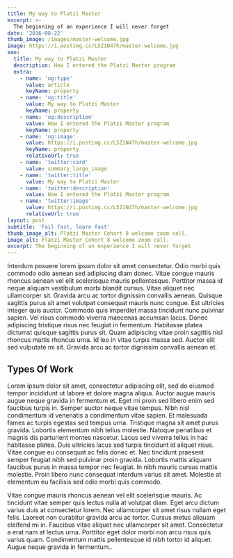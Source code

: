 ```yaml
---
title: My way to Platzi Master
excerpt: >-
  The beginning of an experience I will never forget
date: '2016-08-22'
thumb_image: /images/master-welcome.jpg
image: https://i.postimg.cc/L5Z1N47h/master-welcome.jpg
seo:
  title: My way to Platzi Master
  description: How I entered the Platzi Master program
  extra:
    - name: 'og:type'
      value: article
      keyName: property
    - name: 'og:title'
      value: My way to Platzi Master
      keyName: property
    - name: 'og:description'
      value: How I entered the Platzi Master program
      keyName: property
    - name: 'og:image'
      value: https://i.postimg.cc/L5Z1N47h/master-welcome.jpg
      keyName: property
      relativeUrl: true
    - name: 'twitter:card'
      value: summary_large_image
    - name: 'twitter:title'
      value: My way to Platzi Master
    - name: 'twitter:description'
      value: How I entered the Platzi Master program
    - name: 'twitter:image'
      value: https://i.postimg.cc/L5Z1N47h/master-welcome.jpg
      relativeUrl: true
layout: post
subtitle: 'Fail fast, learn fast'
thumb_image_alt: Platzi Master Cohort 8 welcome zoom call.
image_alt: Platzi Master Cohort 8 welcome zoom call.
excerpt: The beginning of an experience I will never forget
---
```


Interdum posuere lorem ipsum dolor sit amet consectetur. Odio morbi quis commodo odio aenean sed adipiscing diam donec. Vitae congue mauris rhoncus aenean vel elit scelerisque mauris pellentesque. Porttitor massa id neque aliquam vestibulum morbi blandit cursus. Vitae aliquet nec ullamcorper sit. Gravida arcu ac tortor dignissim convallis aenean. Quisque sagittis purus sit amet volutpat consequat mauris nunc congue. Est ultricies integer quis auctor. Commodo quis imperdiet massa tincidunt nunc pulvinar sapien. Vel risus commodo viverra maecenas accumsan lacus. Donec adipiscing tristique risus nec feugiat in fermentum. Habitasse platea dictumst quisque sagittis purus sit. Quam adipiscing vitae proin sagittis nisl rhoncus mattis rhoncus urna. Id leo in vitae turpis massa sed. Auctor elit sed vulputate mi sit. Gravida arcu ac tortor dignissim convallis aenean et.

## Types Of Work

Lorem ipsum dolor sit amet, consectetur adipiscing elit, sed do eiusmod tempor incididunt ut labore et dolore magna aliqua. Auctor augue mauris augue neque gravida in fermentum et. Eget mi proin sed libero enim sed faucibus turpis in. Semper auctor neque vitae tempus. Nibh nisl condimentum id venenatis a condimentum vitae sapien. Et malesuada fames ac turpis egestas sed tempus urna. Tristique magna sit amet purus gravida. Lobortis elementum nibh tellus molestie. Natoque penatibus et magnis dis parturient montes nascetur. Lacus sed viverra tellus in hac habitasse platea. Duis ultricies lacus sed turpis tincidunt id aliquet risus. Vitae congue eu consequat ac felis donec et. Nec tincidunt praesent semper feugiat nibh sed pulvinar proin gravida. Lobortis mattis aliquam faucibus purus in massa tempor nec feugiat. In nibh mauris cursus mattis molestie. Proin libero nunc consequat interdum varius sit amet. Molestie at elementum eu facilisis sed odio morbi quis commodo.

Vitae congue mauris rhoncus aenean vel elit scelerisque mauris. Ac tincidunt vitae semper quis lectus nulla at volutpat diam. Eget arcu dictum varius duis at consectetur lorem. Nec ullamcorper sit amet risus nullam eget felis. Laoreet non curabitur gravida arcu ac tortor. Cursus metus aliquam eleifend mi in. Faucibus vitae aliquet nec ullamcorper sit amet. Consectetur a erat nam at lectus urna. Porttitor eget dolor morbi non arcu risus quis varius quam. Condimentum mattis pellentesque id nibh tortor id aliquet. Augue neque gravida in fermentum..

